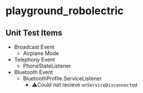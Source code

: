 # playground_robolectric

## Unit Test Items
- Broadcast Event
  - Airplane Mode
- Telephony Event
  - PhoneStateListener
- Bluetooth Event
  - BluetoothProfile.ServiceListener
    - ⚠️Could not recieve `onServiceDisconnected`
